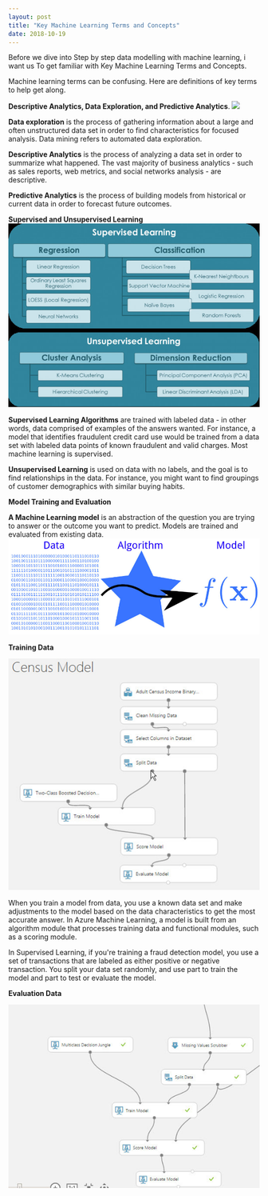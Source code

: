 ```yaml
---
layout: post
title: "Key Machine Learning Terms and Concepts"
date: 2018-10-19
---
```


Before we dive into Step by step data modelling with machine learning, i want us To get familiar with Key Machine Learning Terms and Concepts.

Machine learning terms can be confusing. Here are definitions of key terms to help get along.

**Descriptive Analytics, Data Exploration, and Predictive Analytics**.
![]("{{/images/des-exp-pre.jpg}}|absolute_url")

**Data exploration** is the process of gathering information about a large and often unstructured data set in order to find characteristics for focused analysis. Data mining refers to automated data exploration.

**Descriptive Analytics** is the process of analyzing a data set in order to summarize what happened. The vast majority of business analytics - such as sales reports, web metrics, and social networks analysis - are descriptive.

**Predictive Analytics** is the process of building models from historical or current data in order to forecast future outcomes.

**Supervised and Unsupervised Learning**
![alt text](https://github.com/BolaBen/BolaBen.github.io/blob/master/images/supervise.jpg "Supervised and Unsupervised Learning")

**Supervised Learning Algorithms** are trained with labeled data - in other words, data comprised of examples of the answers wanted. For instance, a model that identifies fraudulent credit card use would be trained from a data set with labeled data points of known fraudulent and valid charges. Most machine learning is supervised.

**Unsupervised Learning** is used on data with no labels, and the goal is to find relationships in the data. For instance, you might want to find groupings of customer demographics with similar buying habits.

**Model Training and Evaluation**

**A Machine Learning model** is an abstraction of the question you are trying to answer or the outcome you want to predict. Models are trained and evaluated from existing data.
![alt text](https://github.com/BolaBen/BolaBen.github.io/blob/master/images/a%20machine%20learning%20model.jpg "A Machine Learning model")

**Training Data**

![alt text](https://github.com/BolaBen/BolaBen.github.io/blob/master/images/training%20data.jpg "Training Data")

When you train a model from data, you use a known data set and make adjustments to the model based on the data characteristics to get the most accurate answer. In Azure Machine Learning, a model is built from an algorithm module that processes training data and functional modules, such as a scoring module.

In Supervised Learning, if you're training a fraud detection model, you use a set of transactions that are labeled as either positive or negative transaction. You split your data set randomly, and use part to train the model and part to test or evaluate the model.

**Evaluation Data**

![alt text](https://github.com/BolaBen/BolaBen.github.io/blob/master/images/evaluation%20data.jpg "Evaluation")
